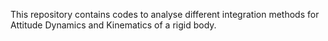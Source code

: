 This repository contains codes to analyse different integration methods for Attitude Dynamics and Kinematics of a rigid body. 
